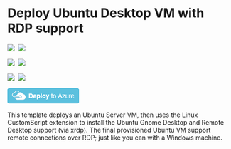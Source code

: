 # Deploy Ubuntu Desktop VM with RDP support

<IMG SRC="https://azbotstorage.blob.core.windows.net/badges/ubuntu-desktop-gnome-rdp/PublicLastTestDate.svg" />&nbsp;
<IMG SRC="https://azbotstorage.blob.core.windows.net/badges/ubuntu-desktop-gnome-rdp/PublicDeployment.svg" />&nbsp;

<IMG SRC="https://azbotstorage.blob.core.windows.net/badges/ubuntu-desktop-gnome-rdp/FairfaxLastTestDate.svg" />&nbsp;
<IMG SRC="https://azbotstorage.blob.core.windows.net/badges/ubuntu-desktop-gnome-rdp/FairfaxDeployment.svg" />&nbsp;

<IMG SRC="https://azbotstorage.blob.core.windows.net/badges/ubuntu-desktop-gnome-rdp/BestPracticeResult.svg" />&nbsp;
<IMG SRC="https://azbotstorage.blob.core.windows.net/badges/ubuntu-desktop-gnome-rdp/CredScanResult.svg" />&nbsp;

<a href="https://portal.azure.com/#create/Microsoft.Template/uri/https%3A%2F%2Fraw.githubusercontent.com%2FAzure%2Fazure-quickstart-templates%2Fmaster%2Fubuntu-desktop-gnome-rdp%2Fazuredeploy.json" target="_blank"><img src="https://raw.githubusercontent.com/Azure/azure-quickstart-templates/master/1-CONTRIBUTION-GUIDE/images/deploytoazure.png"/></a>

This template deploys an Ubuntu Server VM, then uses the Linux CustomScript extension to install the Ubuntu Gnome Desktop and Remote Desktop support (via xrdp). The final provisioned Ubuntu VM support remote connections over RDP; just like you can with a Windows machine.
